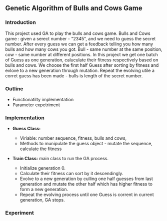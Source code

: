 ## Genetic Algorithm of Bulls and Cows Game
### Introduction
  This project used GA to play the bulls and cows game. Bulls and Cows game : given a serect number - "2345", and we need to guess the secret number. After every guess we can get a feedback telling you how many bulls and how many cows you got.  Bull - same number at the same position, cow - same number at different positions. In this project we get one batch of Guess as one generation, caluculate their fitness respectively based on bulls and cows. We choose the first half Guess after sorting by fitness and evlove to a new generation through mutation. Repeat the evolving utile a corret guess has been made - bulls is length of the secret number.     
### Outline   
* Functionatilty implementation
* Parameter expetriment            

### Implementation

* **Guess Class:**  
  
  * Viriable: number sequence, fitness, bulls and cows, 
  * Methods to munipulate the guess object - mutate the sequence, calculate the fitness
  
* **Train Class:** main class to run the GA process.
  * Initialize generation 0. 
  * Calculate their fitness can sort by it descendingly. 
  * Evolve to a new generation by culling one half guesses from last generation and mutate the other half which has higher fitness to form a new generation.
  * Repeat the evolving process until one Guess is corrent in current generation, GA stops.   

### Experiment


   
   
